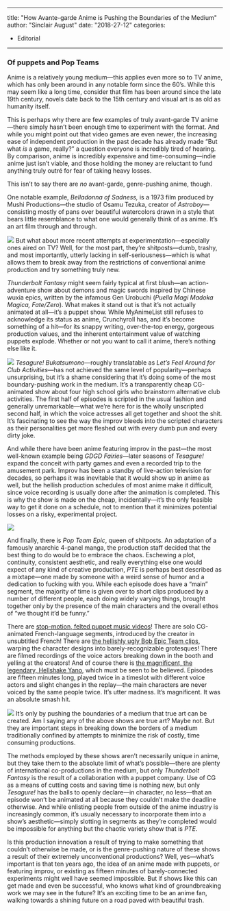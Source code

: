 
---
title: "How Avante-garde Anime is Pushing the Boundaries of the Medium"
author: "Sinclair August"
date: "2018-27-12"
categories:
- Editorial
---

### Of puppets and Pop Teams

Anime is a relatively young medium—this applies even more so to TV anime, which has only been around in any notable form since the 60’s. While this may seem like a long time, consider that film has been around since the late 19th century, novels date back to the 15th century and visual art is as old as humanity itself.

This is perhaps why there are few examples of truly avant-garde TV anime—there simply hasn’t been enough time to experiment with the format. And while you might point out that video games are even newer, the increasing ease of independent production in the past decade has already made “But what *is* a game, really?” a question everyone is incredibly tired of hearing. By comparison, anime is incredibly expensive and time-consuming—indie anime just isn’t viable, and those holding the money are reluctant to fund anything truly outré for fear of taking heavy losses.

This isn’t to say there are *no* avant-garde, genre-pushing anime, though. 

One notable example, *Belladonna of Sadness,* is a 1973 film produced by Mushi Productions—the studio of Osamu Tezuka, creator of *Astroboy*—consisting mostly of pans over beautiful watercolors drawn in a style that bears little resemblance to what one would generally think of as anime. It’s an art film through and through.

![](/wp-content/uploads/2018/12/image2-7.jpg?w=1170&#038;ssl=1)
But what about more recent attempts at experimentation—especially ones aired on TV? Well, for the most part, they’re shitposts—dumb, trashy, and most importantly, utterly lacking in self-seriousness—which is what allows them to break away from the restrictions of conventional anime production and try something truly new. 

*Thunderbolt Fantasy* might seem fairly typical at first blush—an action-adventure show about demons and magic swords inspired by Chinese wuxia epics, written by the infamous Gen Urobuchi (*Puella Magi Madoka Magica, Fate/Zero*). What makes it stand out is that it’s not actually animated at all—it’s a puppet show. While MyAnimeList still refuses to acknowledge its status as anime, Crunchyroll has, and it’s become something of a hit—for its snappy writing, over-the-top energy, gorgeous production values, and the inherent entertainment value of watching puppets explode. Whether or not you want to call it anime, there’s nothing else like it.

![](/wp-content/uploads/2018/12/image1-6.jpg?w=1170&#038;ssl=1)
*Tesagure! Bukatsumono*—roughly translatable as *Let’s Feel Around for Club Activities*—has not achieved the same level of popularity—perhaps unsurprising, but it’s a shame considering that it’s doing some of the most boundary-pushing work in the medium. It’s a transparently cheap CG-animated show about four high school girls who brainstorm alternative club activities. The first half of episodes is scripted in the usual fashion and generally unremarkable—what we’re here for is the wholly unscripted second half, in which the voice actresses all get together and shoot the shit. It’s fascinating to see the way the improv bleeds into the scripted characters as their personalities get more fleshed out with every dumb pun and every dirty joke. 

And while there have been anime featuring improv in the past—the most well-known example being *GDGD Fairies*—later seasons of *Tesagure!* expand the conceit with party games and even a recorded trip to the amusement park. Improv has been a standby of live-action television for decades, so perhaps it was inevitable that it would show up in anime as well, but the hellish production schedules of most anime make it difficult, since voice recording is usually done after the animation is completed. This is why the show is made on the cheap, incidentally—it’s the only feasible way to get it done on a schedule, not to mention that it minimizes potential losses on a risky, experimental project.

![](/wp-content/uploads/2018/12/image3-7.jpg?fit=1024%2C576&amp;ssl=1)

And finally, there is *Pop Team Epic*, queen of shitposts. An adaptation of a famously anarchic 4-panel manga, the production staff decided that the best thing to do would be to embrace the chaos. Eschewing a plot, continuity, consistent aesthetic, and really everything else one would expect of any kind of creative production, *PTE* is perhaps best described as a mixtape—one made by someone with a weird sense of humor and a dedication to fucking with you. While each episode does have a “main” segment, the majority of time is given over to short clips produced by a number of different people, each doing widely varying things, brought together only by the presence of the main characters and the overall ethos of “we thought it’d be funny.” 

There are [stop-motion, felted puppet music videos](https://www.youtube.com/watch?v=zck5swO5Xlg)! There are solo CG-animated French-language segments, introduced by the creator in unsubtitled French! There are [the hellishly ugly Bob Epic Team clips](https://www.youtube.com/watch?v=vOmIDNyUbfs), warping the character designs into barely-recognizable grotesques! There are filmed recordings of the voice actors breaking down in the booth and yelling at the creators! And of course there is [the magnificent, the legendary, Hellshake Yano](https://www.youtube.com/watch?v=ELpVSxCD0cw), which must be seen to be believed. Episodes are fifteen minutes long, played twice in a timeslot with different voice actors and slight changes in the replay—the main characters are never voiced by the same people twice. It’s utter madness. It’s magnificent. It was an absolute smash hit.

![](/wp-content/uploads/2018/12/image4-7.png?w=1170&#038;ssl=1)
It’s only by pushing the boundaries of a medium that true art can be created. Am I saying any of the above shows are true art? Maybe not. But they are important steps in breaking down the borders of a medium traditionally confined by attempts to minimize the risk of costly, time consuming productions. 

The methods employed by these shows aren’t necessarily unique in anime, but they take them to the absolute limit of what’s possible—there are plenty of international co-productions in the medium, but only *Thunderbolt Fantasy* is the result of a collaboration with a puppet company. Use of CG as a means of cutting costs and saving time is nothing new, but only *Tesagure!* has the balls to openly declare—in character, no less—that an episode won’t be animated at all because they couldn’t make the deadline otherwise. And while enlisting people from outside of the anime industry is increasingly common, it’s usually necessary to incorporate them into a show’s aesthetic—simply slotting in segments as they’re completed would be impossible for anything but the chaotic variety show that is *PTE*. 

Is this production innovation a result of trying to make something that couldn’t otherwise be made, or is the genre-pushing nature of these shows a result of their extremely unconventional productions? Well, yes—what’s important is that ten years ago, the idea of an anime made with puppets, or featuring improv, or existing as fifteen minutes of barely-connected experiments might well have seemed impossible. But if shows like this can get made and even be successful, who knows what kind of groundbreaking work we may see in the future? It’s an exciting time to be an anime fan, walking towards a shining future on a road paved with beautiful trash.
